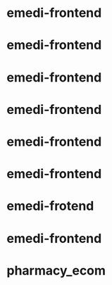 # emedi-frontend
# emedi-frontend
# emedi-frontend
# emedi-frontend
# emedi-frontend
# emedi-frontend
# emedi-frotend
# emedi-frontend
# pharmacy_ecom
